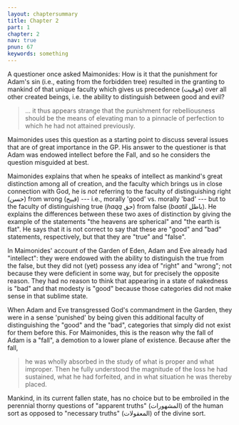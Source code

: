 ```yaml
---
layout: chaptersummary
title: Chapter 2
part: 1
chapter: 2
nav: true
pnun: 67
keywords: something
---
```


A questioner once asked Maimonides: How is it that the punishment for Adam's sin (i.e., eating from the forbidden tree) resulted in the granting to mankind of that unique faculty which gives us precedence (فوقیت) over all other created beings, i.e. the ability to distinguish between good and evil?
> ... it thus appears strange that the punishment for rebelliousness should be the means of elevating man to a pinnacle of perfection to which he had not attained previously.

Maimonides uses this question as a starting point to discuss several issues that are of great importance in the GP. His answer to the questioner is that Adam was endowed intellect before the Fall, and so he considers the question misguided at best.

Maimonides explains that when he speaks of intellect as mankind's great distinction among all of creation, and the faculty which brings us in close connection with God, he is _not_ referring to the faculty of distinguishing right (حسن) from wrong (قبيح) --- i.e., morally 'good' vs. morally 'bad' --- but to the faculty of distinguishing true (_haqq_ حق) from false (_baatil_ باطل). He explains the differences between these two axes of distinction by giving the example of the statements "the heavens are spherical" and "the earth is flat". He says that it is not correct to say that these are "good" and "bad" statements, respectively, but that they are "true" and "false".

In Maimonides' account of the Garden of Eden, Adam and Eve already had "intellect": they were endowed with the ability to distinguish the true from the false, but they did not (yet) possess any idea of "right" and "wrong"; not because they were deficient in some way, but for precisely the opposite reason. They had no reason to think that appearing in a state of nakedness is "bad" and that modesty is "good" because those categories did not make sense in that sublime state.

When Adam and Eve transgressed God's commandment in the Garden, they were in a sense 'punished' by being given this additional faculty of distinguishing the "good" and the "bad", categories that simply did not exist for them before this. For Maimonides, this is the reason why the fall of Adam is a "fall", a demotion to a lower plane of existence. Because after the fall, 
> he was wholly absorbed in the study of what is proper and what improper. Then he fully understood the magnitude of the loss he had sustained, what he had forfeited, and in what situation he was thereby placed.

Mankind, in its current fallen state, has no choice but to be embroiled in the perennial thorny questions of "apparent truths" (المشهورات) of the human sort as opposed to "necessary truths" (المعقولات) of the divine sort. 
